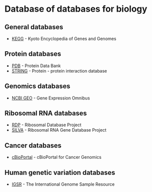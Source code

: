 # Database of databases for biology

## General databases
- [KEGG](https://www.genome.jp/kegg/) - Kyoto Encyclopedia of Genes and Genomes

## Protein databases
- [PDB](https://www.rcsb.org/) - Protein Data Bank
- [STRING](http://string-db.org) - Protein - protein interaction database

## Genomics databases
- [NCBI GEO](https://www.ncbi.nlm.nih.gov/geo) - Gene Expression Omnibus

## Ribosomal RNA databases
- [RDP](https://rdp.cme.msu.edu/) - Ribosomal Database Project
- [SILVA](https://www.arb-silva.de) - Ribosomal RNA Gene Database Project

## Cancer databases
- [cBioPortal](http://cbioportal.org) - cBioPortal for Cancer Genomics

## Human genetic variation databases
- [IGSR](https://www.internationalgenome.org/) - The International Genome Sample Resource
